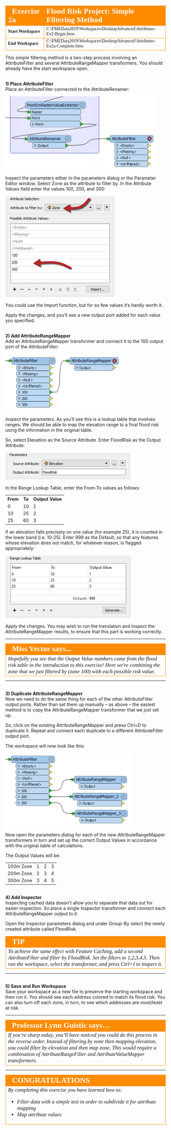 <!--Exercise Section-->


<table style="border-spacing: 0px;border-collapse: collapse;font-family:serif">
<tr>
<td style="vertical-align:middle;background-color:darkorange;border: 2px solid darkorange">
<i class="fa fa-cogs fa-lg fa-pull-left fa-fw" style="color:white;padding-right: 12px;vertical-align:text-top"></i>
<span style="color:white;font-size:x-large;font-weight: bold">Exercise 2a</span>
</td>
<td style="border: 2px solid darkorange;background-color:darkorange;color:white">
<span style="color:white;font-size:x-large;font-weight: bold">Flood Risk Project: Simple Filtering Method</span>
</td>
</tr>

<tr>
<td style="border: 1px solid darkorange; font-weight: bold">Start Workspace</td>
<td style="border: 1px solid darkorange">C:\FMEData2019\Workspaces\DesktopAdvanced\Attributes-Ex2-Begin.fmw</td>
</tr>

<tr>
<td style="border: 1px solid darkorange; font-weight: bold">End Workspace</td>
<td style="border: 1px solid darkorange">C:\FMEData2019\Workspaces\DesktopAdvanced\Attributes-Ex2a-Complete.fmw</td>
</tr>

</table>

This simple filtering method is a two-step process involving an AttributeFilter and several AttributeRangeMapper transformers. You should already have the start workspace open.


<br>**1) Place AttributeFilter**
<br>Place an AttributeFilter connected to the AttributeRenamer:

![](./Images/Img1.219.Ex2a.AttributeFilterOnCanvas.png)

Inspect the parameters either in the parameters dialog or the Parameter Editor window. Select Zone as the attribute to filter by. In the Attribute Values field enter the values 100, 200, and 300:

![](./Images/Img1.220.Ex2a.AttributeFilterParameters.png) 

You could use the Import function, but for so few values it’s hardly worth it.

Apply the changes, and you’ll see a new output port added for each value you specified.


<br>**2) Add AttributeRangeMapper**
<br>Add an AttributeRangeMapper transformer and connect it to the 100 output port of the AttributeFilter:

![](./Images/Img1.221.Ex2a.AttributeRangeMapperOnCanvas.png)

Inspect the parameters. As you’ll see this is a lookup table that involves ranges. We should be able to map the elevation range to a final flood risk using the information in the original table.

So, select Elevation as the Source Attribute. Enter FloodRisk as the Output Attribute:

![](./Images/Img1.222.Ex2a.AttributeRangeMapperParameters1.png)

In the Range Lookup Table, enter the From-To values as follows:

<table>
<tr><th>From</th><th>To</th><th>Output Value</th></tr>
<tr><td>0</td><td>10</td><td>1</td></tr>
<tr><td>10</td><td>25</td><td>2</td></tr>
<tr><td>25</td><td>60</td><td>3</td></tr>
</table>

If an elevation falls precisely on one value (for example 25), it is counted in the lower band (i.e. 10-25). Enter 999 as the Default, so that any features whose elevation does not match, for whatever reason, is flagged appropriately:

![](./Images/Img1.223.Ex2a.AttributeRangeMapperParameters2.png)

Apply the changes. You may wish to run the translation and inspect the AttributeRangeMapper results, to ensure that this part is working correctly.

---

<!--Person X Says Section-->

<table style="border-spacing: 0px">
<tr>
<td style="vertical-align:middle;background-color:darkorange;border: 2px solid darkorange">
<i class="fa fa-quote-left fa-lg fa-pull-left fa-fw" style="color:white;padding-right: 12px;vertical-align:text-top"></i>
<span style="color:white;font-size:x-large;font-weight: bold;font-family:serif">Miss Vector says...</span>
</td>
</tr>

<tr>
<td style="border: 1px solid darkorange">
<span style="font-family:serif; font-style:italic; font-size:larger">
Hopefully you see that the Output Value numbers come from the flood risk table in the introduction to this exercise! Here we're combining the zone that we just filtered by (zone 100) with each possible risk value.
</span>
</td>
</tr>
</table>

---

<br>**3) Duplicate AttributeRangeMapper**
<br>Now we need to do the same thing for each of the other AttributeFilter output ports. Rather than set them up manually – as above – the easiest method is to copy the AttributeRangeMapper transformer that we just set up.

So, click on the existing AttributeRangeMapper and press Ctrl+D to duplicate it. Repeat and connect each duplicate to a different AttributeFilter output port.

The workspace will now look like this:

![](./Images/Img1.224.Ex2a.AttributeRangeMappersx3.png)

Now open the parameters dialog for each of the new AttributeRangeMapper transformers in turn and set up the correct Output Values in accordance with the original table of calculations.

The Output Values will be:

<table>
<tr><td>100m Zone</td><td>1</td><td>2</td><td>3</td></tr>
<tr><td>200m Zone</td><td>2</td><td>3</td><td>4</td></tr>
<tr><td>300m Zone</td><td>3</td><td>4</td><td>5</td></tr>
</table>


<br>**4) Add Inspector**
<br>Inspecting cached data doesn't allow you to separate that data out for easier inspection. So place a single Inspector transformer and connect each AttributeRangeMapper output to it.

Open the Inspector parameters dialog and under Group-By select the newly created attribute called FloodRisk.

<!--Tip Section--> 

<table style="border-spacing: 0px">
<tr>
<td style="vertical-align:middle;background-color:darkorange;border: 2px solid darkorange">
<i class="fa fa-info-circle fa-lg fa-pull-left fa-fw" style="color:white;padding-right: 12px;vertical-align:text-top"></i>
<span style="color:white;font-size:x-large;font-weight: bold;font-family:serif">TIP</span>
</td>
</tr>

<tr>
<td style="border: 1px solid darkorange">
<span style="font-family:serif; font-style:italic; font-size:larger">
To achieve the same effect with Feature Caching, add a second AttributeFilter and filter by FloodRisk. Set the filters to 1,2,3,4,5. Then run the workspace, select the transformer, and press Ctrl+I to inspect it.
</span>
</td>
</tr>
</table>

---

<br>**5) Save and Run Workspace**
<br>Save your workspace as a new file to preserve the starting workspace and then run it. You should see each address colored to match its flood risk. You can also turn off each zone, in turn, to see which addresses are most/least at risk.

---

<table style="border-spacing: 0px">
<tr>
<td style="vertical-align:middle;background-color:darkorange;border: 2px solid darkorange">
<i class="fa fa-quote-left fa-lg fa-pull-left fa-fw" style="color:white;padding-right: 12px;vertical-align:text-top"></i>
<span style="color:white;font-size:x-large;font-weight: bold;font-family:serif">Professor Lynn Guistic says…</span>
</td>
</tr>

<tr>
<td style="border: 1px solid darkorange">
<span style="font-family:serif; font-style:italic; font-size:larger">
If you’re sharp today, you’ll have noticed you could do this process in the reverse order. Instead of filtering by zone then mapping elevation, you could filter by elevation and then map zone. This would require a combination of AttributeRangeFilter and AttributeValueMapper transformers.
</span>
</td>
</tr>
</table>

---

<!--Exercise Congratulations Section--> 

<table style="border-spacing: 0px">
<tr>
<td style="vertical-align:middle;background-color:darkorange;border: 2px solid darkorange">
<i class="fa fa-thumbs-o-up fa-lg fa-pull-left fa-fw" style="color:white;padding-right: 12px;vertical-align:text-top"></i>
<span style="color:white;font-size:x-large;font-weight: bold;font-family:serif">CONGRATULATIONS</span>
</td>
</tr>

<tr>
<td style="border: 1px solid darkorange">
<span style="font-family:serif; font-style:italic; font-size:larger">
By completing this exercise you have learned how to:
<ul><li>Filter data with a simple test in order to subdivide it for attribute mapping</li>
<li>Map attribute values</li></ul>
</span>
</td>
</tr>
</table>